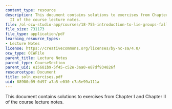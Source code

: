 ```yaml
---
content_type: resource
description: This document contains solutions to exercises from Chapter I and Chapter
  II of the course lecture notes.
file: /ol-ocw-studio-app/courses/18-755-introduction-to-lie-groups-fall-2004/88900c090d97a7a5e030c7a5e99a111a_soln_exercises.pdf
file_size: 731173
file_type: application/pdf
learning_resource_types:
- Lecture Notes
license: https://creativecommons.org/licenses/by-nc-sa/4.0/
ocw_type: OCWFile
parent_title: Lecture Notes
parent_type: CourseSection
parent_uid: e15681b9-5f45-c52e-3aa0-e87df934826f
resourcetype: Document
title: soln_exercises.pdf
uid: 88900c09-0d97-a7a5-e030-c7a5e99a111a
---
```

This document contains solutions to exercises from Chapter I and Chapter II of the course lecture notes.